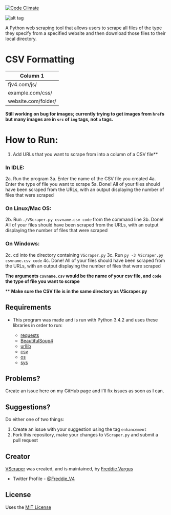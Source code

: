 [![Code Climate](https://codeclimate.com/github/FreddieV4/VScraper/badges/gpa.svg)](https://codeclimate.com/github/FreddieV4/VScraper)

![alt tag](http://fjv4.com/img/portfolio/vscraper-banner.png)

A Python web scraping tool that allows users to scrape all files of the type they specify from a specified website and then download those files to their local directory.

# CSV Formatting
| Column 1            |
|---------------------|
| fjv4.com/js/        |
| example.com/css/       |
| website.com/folder/ |

**Still working on bug for images; currently trying to get images from `href`s but many images are in `src` of `img` tags, not `a` tags.**

# How to Run:
  1. Add URLs that you want to scrape from into a column of a CSV file**
  
### In IDLE:

  2a. Run the program
  3a. Enter the name of the CSV file you created
  4a. Enter the type of file you want to scrape
  5a. Done! All of your files should have been scraped from the URLs, with an output displaying the number of files that were scraped
  
### On Linux/Mac OS:

  2b. Run `./VScraper.py csvname.csv code` from the command line
  3b. Done! All of your files should have been scraped from the URLs, with an output displaying the number of files that were scraped
  
  
### On Windows:

  2c. cd into the directory containing `VScraper.py`
  3c. Run `py -3 VScraper.py csvname.csv code`
  4c. Done! All of your files should have been scraped from the URLs, with an output displaying the number of files that were scraped
  
**The arguments `csvname.csv` would be the name of your csv file, and `code` the type of file you want to scrape**

  
** **Make sure the CSV  file is in the same directory as VScraper.py**

## Requirements
  - This program was made and is run with Python 3.4.2 and uses these libraries in order to run:
  
      - [requests](http://docs.python-requests.org/en/latest/)
      - [BeautifulSoup4](http://www.crummy.com/software/BeautifulSoup/bs4/doc/)
      - [urllib](https://docs.python.org/3/library/urllib.html)
      - [csv](https://docs.python.org/3/library/csv.html)
      - [os](https://docs.python.org/3/library/os.html)
      - [sys](https://docs.python.org/2/library/sys.html)

## Problems?
Create an issue here on my GitHub page and I'll fix issues as soon as I can.

## Suggestions?
Do either one of two things:
  1. Create an issue with your suggestion using the tag `enhancement`
  2. Fork this repository, make your changes to `VScraper.py` and submit a pull request

## Creator
[VScraper](https://github.com/FreddieV4/VScraper) was created, and is maintained, by [Freddie Vargus](http://www.fjv4.com)

  - Twitter Profile - [@Freddie_V4](http://www.twitter.com/Freddie_V4)
  
## License

Uses the [MIT License](https://github.com/FreddieV4/VScraper/blob/master/LICENSE)
